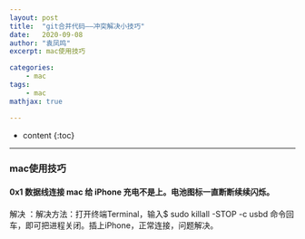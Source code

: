 ```yaml
---
layout: post
title:  "git合并代码——冲突解决小技巧"
date:   2020-09-08
author: "袁凤鸣"
excerpt: mac使用技巧

categories: 
    - mac
tags: 
    - mac
mathjax: true

---
```

* content
{:toc}
---



### mac使用技巧

#### 0x1 数据线连接 mac 给 iPhone 充电不是上。电池图标一直断断续续闪烁。
解决 ：解决方法：打开终端Terminal，输入$ sudo killall -STOP -c usbd 命令回车，即可把进程关闭。插上iPhone，正常连接，问题解决。

